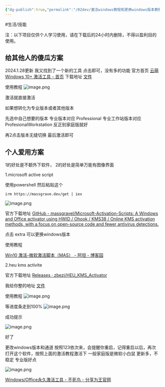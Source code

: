 ```yaml
---
{"dg-publish":true,"permalink":"/02dev/激活windows教程和更换windows版本教程windows激活教程/","dgPassFrontmatter":true,"created":"","updated":""}
---
```


#生活/技能 



注：以下项目仅供个人学习使用，请在下载后的24小时内删除，不得以盈利目的使用。


## 给其他人的傻瓜方案

2024.1.28更新
我又找到了一个新的工具
点击即可，没有多的功能
官方首页
[云萌 Windows 10+ 激活工具 - 首页](https://cmwtat.cloudmoe.com/cn.html)
下载地址
[文件](https://wwz.lanzoul.com/itARq1mivnhi?password=hnf2)

使用教程
![image.png](https://cdn.jsdelivr.net/gh/everrwsr/blogimage@master/202401281211389.png)


激活就直接激活

如果想转化为专业版本或者其他版本

先选中自己想要的版本
专业版本对应 Professional
专业工作站版本对应 ProfesionalWorkstation 
反正别家庭版就好

再2点击版本无缝切换
最后激活即可




## 个人爱用方案

1的好处是不额外下软件，
2的好处是简单万能有图像界面

1.microsoft active script 

使用powershell 然后粘贴这个
```
irm https://massgrave.dev/get | iex
```


![image.png](https://cdn.jsdelivr.net/gh/everrwsr/blogimage@master/202401162244665.png)

官方下载地址
[GitHub - massgravel/Microsoft-Activation-Scripts: A Windows and Office activator using HWID / Ohook / KMS38 / Online KMS activation methods, with a focus on open-source code and fewer antivirus detections.](https://github.com/massgravel/Microsoft-Activation-Scripts)

点击 extra 可以更换windows版本


使用教程

[Win10 激活-微软激活脚本（MAS） - 阿坦 - 博客园](https://www.cnblogs.com/lizhiqiang0204/p/16993840.html)



2.heu kms activite

官方下载地址
[Releases · zbezj/HEU\_KMS\_Activator](https://github.com/zbezj/HEU_KMS_Activator/releases)

我给你整的地址
[文件](https://wwjp.lanzoul.com/i7cZn1h2d1yj?password=1bqq)

使用教程
![image.png](https://cdn.jsdelivr.net/gh/everrwsr/blogimage@master/202312071145457.png)


等进度条走到100%
![image.png](https://cdn.jsdelivr.net/gh/everrwsr/blogimage@master/202312071146106.png)


成功提示

![image.png](https://cdn.jsdelivr.net/gh/everrwsr/blogimage@master/202312071146098.png)


好了


更改windows版本和通道
按照123依次来，会提醒你重启，记得重启以后，再次打开这个软件，按照上面的激活教程激活下
一般家庭版是微软小白鼠
更新多，不稳定
专业版好点


![image.png](https://cdn.jsdelivr.net/gh/everrwsr/blogimage@master/202312071151170.png)


[Windows/Office永久激活工具 - 不死鸟 - 分享为王官网](https://iui.su/2562/)

